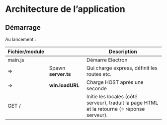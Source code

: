 # Architecture de l’application

## Démarrage

Au lancement :

| Fichier/module |                     | Description                                                  |
| -------------- | ------------------- | ------------------------------------------------------------ |
| main.js        |                     | Démarre Electron                                             |
| =>             | Spawn **server.ts** | Qui charge express, définit les routes etc.                  |
| =>             | **win.loadURL**     | Charge HOST après une seconde                                |
| GET /          |                     | Initie les locales (côté serveur), traduit la page HTML et la retourne (= réponse serveur). |

